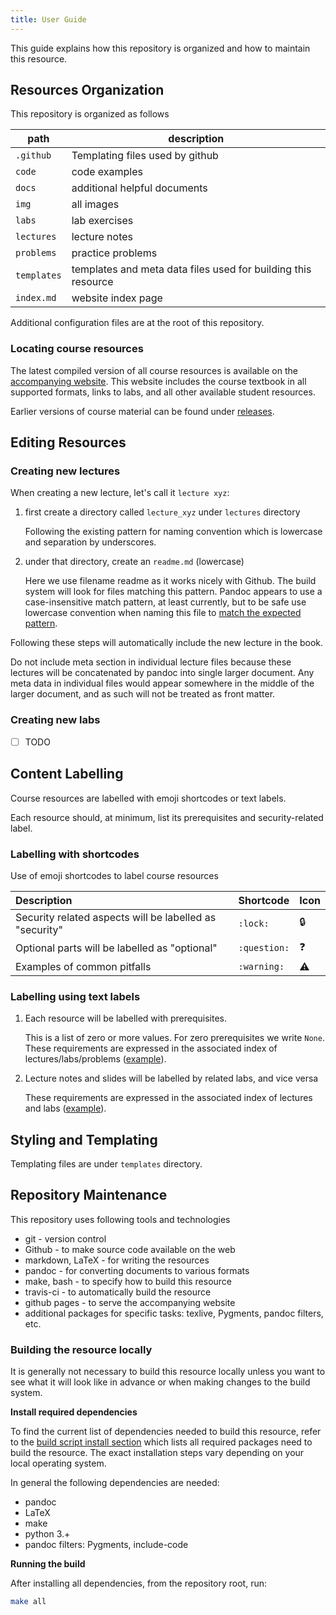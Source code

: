 ```yaml
---
title: User Guide
---
```


This guide explains how this repository is organized and how to maintain this resource.

## Resources Organization 

This repository is organized as follows

| path | description |
--- | ---
| `.github` | Templating files used by github |
| `code` | code examples |
| `docs` | additional helpful documents |
| `img` | all images |
| `labs` | lab exercises |
| `lectures` | lecture notes |
| `problems` | practice problems |
| `templates` | templates and meta data files used for building this resource |
| `index.md` | website index page |

Additional configuration files are at the root of this repository.

### Locating course resources

<!-- Where to find the code for the lecture notes / labs / etc. -->

The latest compiled version of all course resources is available on the [accompanying website](https://csci-1301.github.io/). This website includes the course textbook in
all supported formats, links to labs, and all other available student resources.

<!-- still working on this -- website will include all that stuff -->

Earlier versions of course material can be found under [releases](https://github.com/csci-1301/csci-1301.github.io/releases).

<!-- add details about mirror websites, achives, galileo, etc. -->

## Editing Resources

### Creating new lectures

When creating a new lecture, let's call it `lecture xyz`:

1. first create a directory called `lecture_xyz` under `lectures` directory

    Following the existing pattern for naming convention which is lowercase and
    separation by underscores.

2. under that directory, create an `readme.md` (lowercase)

    Here we use filename readme as it works nicely with Github. The build system will look for files matching this pattern. Pandoc appears to use a case-insensitive match pattern, at least currently, but to be safe use lowercase convention when naming this file to [match the expected pattern](https://github.com/csci-1301/csci-1301.github.io/blob/d0cca5dfab111ed9148256992b63fbed9c05b880/Makefile#L14).

Following these steps will automatically include the new lecture in the book. 

Do not include meta section in individual lecture files because these lectures will be concatenated by pandoc into single larger document. Any meta data in individual files would appear somewhere in the middle of the larger document, and as such will not be treated as front matter.

### Creating new labs

- [ ] TODO

## Content Labelling

Course resources are labelled with emoji shortcodes or text labels.

Each resource should, at minimum, list its prerequisites and security-related label.

### Labelling with shortcodes

Use of emoji shortcodes to label course resources

| Description | Shortcode | Icon |
| :--- | --- | --- |
| Security related aspects will be labelled as "security" | `:lock:` | :lock: |
| Optional parts will be labelled as "optional" | `:question:` | ❓ |
| Examples of common pitfalls | `:warning:` | ⚠️ |

### Labelling using text labels

1. Each resource will be labelled with prerequisites. 

    This is a list of zero or more values. For zero prerequisites we write `None`. These requirements are expressed in the associated index of lectures/labs/problems ([example](https://github.com/csci-1301/csci-1301.github.io/tree/main/lectures)).

2. Lecture notes and slides will be labelled by related labs, and vice versa

    These requirements are expressed in the associated index of lectures and labs ([example](https://github.com/csci-1301/csci-1301.github.io/tree/main/lectures)).


## Styling and Templating

Templating files are under `templates` directory.

<!-- add more details... -->

## Repository Maintenance

This repository uses following tools and technologies

- git - version control
- Github - to make source code available on the web
- markdown, LaTeX - for writing the resources
- pandoc - for converting documents to various formats
- make, bash - to specify how to build this resource
- travis-ci - to automatically build the resource
- github pages - to serve the accompanying website
- additional packages for specific tasks: texlive, Pygments, pandoc filters, etc.

### Building the resource locally

It is generally not necessary to build this resource locally unless you want to see
what it will look like in advance or when making changes to the build system.

**Install required dependencies**

To find the current list of dependencies needed to build this resource, refer to the [build script install section](https://github.com/csci-1301/csci-1301.github.io/blob/main/.travis.yml) which lists all required packages need to build the resource. The exact installation steps vary depending on your local operating system.

In general the following dependencies are needed:

- pandoc
- LaTeX
- make
- python 3.+
- pandoc filters: Pygments, include-code

**Running the build**

After installing all dependencies, from the repository root, run:

```bash
make all
```
